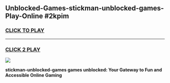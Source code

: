 
## Unblocked-Games-stickman-unblocked-games-Play-Online #2kpim
<h3>
<a href="https://news.freeplayer.one?title=stickman-unblocked-games&ref=3">CLICK TO PLAY</a></h3>
<hr>

<h3>
<a href="https://news.freeplayer.one?title=stickman-unblocked-games&ref=3">CLICK 2 PLAY</a>
  
</h3>

<a href="https://news.freeplayer.one?title=stickman-unblocked-games&ref=3"><img src="https://clearcache.store/games.png"></a>


**stickman-unblocked-games games unblocked: Your Gateway to Fun and Accessible Online Gaming**
